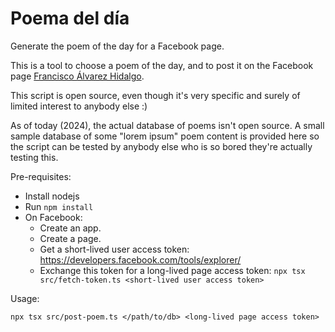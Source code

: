 # Poema del día
Generate the poem of the day for a Facebook page.

This is a tool to choose a poem of the day, and to post it on the Facebook page [Francisco Álvarez Hidalgo](https://www.facebook.com/poesiadelmomento).

This script is open source, even though it's very specific and surely of limited interest to anybody else :)

As of today (2024), the actual database of poems isn't open source. A small sample database of some "lorem ipsum" poem content is provided here so the script can be tested by anybody else who is so bored they're actually testing this.

Pre-requisites:
* Install nodejs
* Run `npm install`
* On Facebook:
  - Create an app.
  - Create a page.
  - Get a short-lived user access token: https://developers.facebook.com/tools/explorer/
  - Exchange this token for a long-lived page access token: `npx tsx src/fetch-token.ts <short-lived user access token>`

Usage:
```
npx tsx src/post-poem.ts </path/to/db> <long-lived page access token>
```